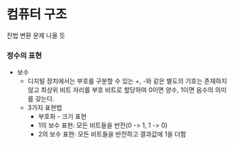 # 컴퓨터 구조

진법 변환 문제 나올 듯



### 정수의 표현

- 보수
    - 디지털 장치에서는 부호를 구분할 수 있는 +, -와 같은 별도의 기호는 존재하지 않고 최상위 비트 자리를 부호 비트로 할당하여 0이면 양수, 1이면 음수의 의미를 갖는다.
    - 3가지 표현법
        - 부호화 - 크기 표현
        - 1의 보수 표현: 모든 비트들을 반전(0 -> 1, 1 -> 0)
        - 2의 보수 표현: 모든 비트들을 반전하고 결과값에 1을 더함